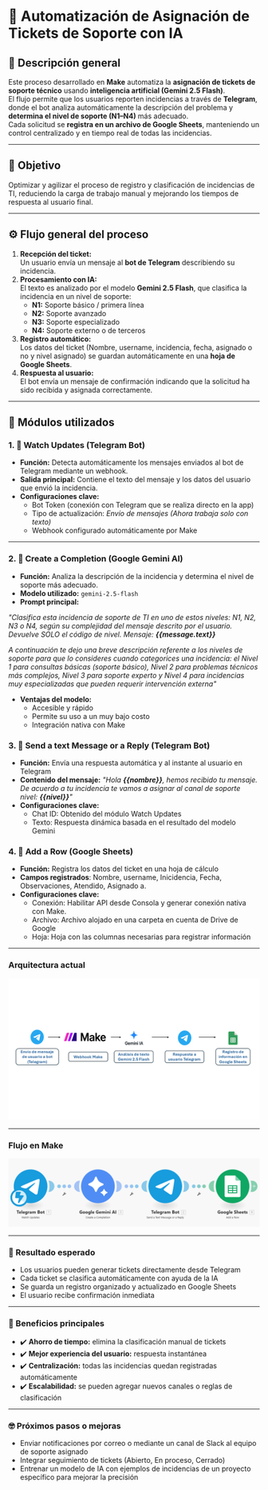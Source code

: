 # 🧩 Automatización de Asignación de Tickets de Soporte con IA

## 📘 Descripción general
Este proceso desarrollado en **Make** automatiza la **asignación de tickets de soporte técnico** usando **inteligencia artificial (Gemini 2.5 Flash)**.  
El flujo permite que los usuarios reporten incidencias a través de **Telegram**, donde el bot analiza automáticamente la descripción del problema y **determina el nivel de soporte (N1–N4)** más adecuado.  
Cada solicitud se **registra en un archivo de Google Sheets**, manteniendo un control centralizado y en tiempo real de todas las incidencias.

---

## 🎯 Objetivo
Optimizar y agilizar el proceso de registro y clasificación de incidencias de TI, reduciendo la carga de trabajo manual y mejorando los tiempos de respuesta al usuario final.

---

## ⚙️ Flujo general del proceso
1. **Recepción del ticket:**  
   Un usuario envía un mensaje al **bot de Telegram** describiendo su incidencia.  
2. **Procesamiento con IA:**  
   El texto es analizado por el modelo **Gemini 2.5 Flash**, que clasifica la incidencia en un nivel de soporte:
   - **N1:** Soporte básico / primera línea  
   - **N2:** Soporte avanzado  
   - **N3:** Soporte especializado  
   - **N4:** Soporte externo o de terceros  
3. **Registro automático:**  
   Los datos del ticket (Nombre, username, incidencia, fecha, asignado o no y nivel asignado) se guardan automáticamente en una **hoja de Google Sheets**.  
4. **Respuesta al usuario:**  
   El bot envía un mensaje de confirmación indicando que la solicitud ha sido recibida y asignada correctamente.

---

## 🧠 Módulos utilizados

### 1. 🔔 **Watch Updates (Telegram Bot)**
- **Función:** Detecta automáticamente los mensajes enviados al bot de Telegram mediante un webhook.  
- **Salida principal:** Contiene el texto del mensaje y los datos del usuario que envió la incidencia.  
- **Configuraciones clave:**  
  - Bot Token (conexión con Telegram que se realiza directo en la app)  
  - Tipo de actualización: *Envío de mensajes (Ahora trabaja solo con texto)*  
  - Webhook configurado automáticamente por Make  

---

### 2. 🤖 **Create a Completion (Google Gemini AI)**
- **Función:** Analiza la descripción de la incidencia y determina el nivel de soporte más adecuado.  
- **Modelo utilizado:** `gemini-2.5-flash`  
- **Prompt principal:**  

_"Clasifica esta incidencia de soporte de TI en uno de estos niveles: N1, N2, N3 o N4, según su complejidad del mensaje descrito por el usuario. Devuelve SOLO el código de nivel. Mensaje: **{{message.text}}**_

_A continuación te dejo una breve descripción referente a los niveles de soporte para que lo consideres cuando categorices una incidencia: el Nivel 1 para consultas básicas (soporte básico), Nivel 2 para problemas técnicos más complejos, Nivel 3 para soporte experto y Nivel 4 para incidencias muy especializadas que pueden requerir intervención externa"_
- **Ventajas del modelo:**
    - Accesible y rápido
    - Permite su uso a un muy bajo costo
    - Integración nativa con Make

### 3. 💬 Send a text Message or a Reply (Telegram Bot)
- **Función:** Envía una respuesta automática y al instante al usuario en Telegram
- **Contenido del mensaje:** _"Hola **{{nombre}}**, hemos recibido tu mensaje. De acuerdo a tu incidencia te vamos a asignar al canal de soporte nivel: **{{nivel}}**"_  
- **Configuraciones clave:** 
    - Chat ID: Obtenido del módulo Watch Updates
    - Texto: Respuesta dinámica basada en el resultado del modelo Gemini
### 4. 📗 Add a Row (Google Sheets)
- **Función:** Registra los datos del ticket en una hoja de cálculo
- **Campos registrados**: Nombre, username, Inicidencia, Fecha, Observaciones, Atendido, Asignado a.
- **Configuraciones clave:** 
    - Conexión: Habilitar API desde Consola y generar conexión nativa con Make.
    - Archivo: Archivo alojado en una carpeta en cuenta de Drive de Google
    - Hoja: Hoja con las columnas necesarias para registrar información
---

### Arquitectura actual
<div align="center"><img src="images/AgenteArq.png" alt="Arquitectura"></div>

---

### Flujo en Make
<div align="center"><img src="images/TicketsSoporte.png" alt="Flujo"></div>

---

### 🧩 Resultado esperado
- Los usuarios pueden generar tickets directamente desde Telegram
- Cada ticket se clasifica automáticamente con ayuda de la IA
- Se guarda un registro organizado y actualizado en Google Sheets
- El usuario recibe confirmación inmediata
---
### 🫴 Beneficios principales
- ✔️ **Ahorro de tiempo:** elimina la clasificación manual de tickets
- ✔️ **Mejor experiencia del usuario:** respuesta instantánea
- ✔️ **Centralización:** todas las incidencias quedan registradas automáticamente
- ✔️ **Escalabilidad:** se pueden agregar nuevos canales o reglas de clasificación
---
### 🤓 Próximos pasos o mejoras
- Enviar notificaciones por correo o mediante un canal de Slack al equipo de soporte asignado
- Integrar seguimiento de tickets (Abierto, En proceso, Cerrado)
- Entrenar un modelo de IA con ejemplos de incidencias de un proyecto específico para mejorar la precisión